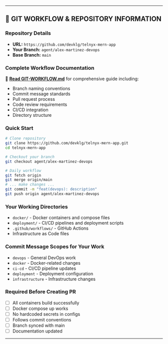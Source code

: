 ---

## 🔧 **GIT WORKFLOW & REPOSITORY INFORMATION**

### **Repository Details**
- **URL:** `https://github.com/devklg/telnyx-mern-app`
- **Your Branch:** `agent/alex-martinez-devops`
- **Base Branch:** `main`

### **Complete Workflow Documentation**
📖 **[Read GIT-WORKFLOW.md](./GIT-WORKFLOW.md)** for comprehensive guide including:
- Branch naming conventions
- Commit message standards
- Pull request process
- Code review requirements
- CI/CD integration
- Directory structure

### **Quick Start**
```bash
# Clone repository
git clone https://github.com/devklg/telnyx-mern-app.git
cd telnyx-mern-app

# Checkout your branch
git checkout agent/alex-martinez-devops

# Daily workflow
git fetch origin
git merge origin/main
# ... make changes ...
git commit -m "feat(devops): description"
git push origin agent/alex-martinez-devops
```

### **Your Working Directories**
- `docker/` - Docker containers and compose files
- `deployment/` - CI/CD pipelines and deployment scripts  
- `.github/workflows/` - GitHub Actions
- Infrastructure as Code files

### **Commit Message Scopes for Your Work**
- `devops` - General DevOps work
- `docker` - Docker-related changes
- `ci-cd` - CI/CD pipeline updates
- `deployment` - Deployment configuration
- `infrastructure` - Infrastructure changes

### **Required Before Creating PR**
- [ ] All containers build successfully
- [ ] Docker compose up works
- [ ] No hardcoded secrets in configs
- [ ] Follows commit conventions
- [ ] Branch synced with main
- [ ] Documentation updated

---
